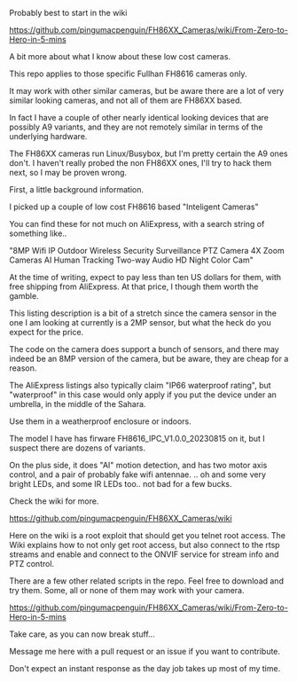 Probably best to start in the wiki

https://github.com/pingumacpenguin/FH86XX_Cameras/wiki/From-Zero-to-Hero-in-5-mins

A bit more about what I know about these low cost cameras. 

This repo applies to those specific Fullhan FH8616 cameras only. 

It may work with other similar cameras, but be aware there are a lot of very similar looking cameras, and not all of them are FH86XX based.

In fact I have a couple of other nearly identical looking devices that are possibly A9 variants, and they are not remotely similar in terms of the underlying hardware.

The FH86XX cameras run Linux/Busybox, but I'm pretty certain the A9 ones don't. I haven't really probed the non FH86XX ones, I'll try to hack them next, so I may be proven wrong. 

First,  a little background information.

I picked up a couple of low cost  FH8616  based "Inteligent Cameras" 

You can find these for not much on AliExpress, with a search string of something like..

"8MP Wifi IP Outdoor Wireless Security Surveillance PTZ Camera 4X Zoom Cameras AI Human Tracking Two-way Audio HD Night Color Cam"

At the time of writing, expect to pay less than ten US dollars for them, with free shipping from AliExpress. At that price, I though them worth the gamble. 

This listing description is a bit of a stretch since the camera sensor in the one I am looking at currently is a 2MP sensor, but what the heck do you expect for the price. 

The code on the camera does support a bunch of sensors, and there may indeed be an 8MP version of the camera, but be aware, they are cheap for a reason. 

The AliExpress listings also typically claim "IP66 waterproof rating", but "waterproof" in this case would only apply if you put the device under an umbrella, in the middle of the Sahara. 

Use them in a weatherproof enclosure or indoors. 

The model I have has firware FH8616_IPC_V1.0.0_20230815 on it, but I suspect there are dozens of variants. 

On the plus side, it does "AI" motion detection, and has two motor axis control, and a pair of probably fake wifi antennae. 
.. oh and some very bright LEDs, and some IR LEDs too.. not bad for a few bucks. 

Check the wiki for more. 

https://github.com/pingumacpenguin/FH86XX_Cameras/wiki

Here on the wiki is a root exploit that should get you telnet root access. The Wiki explains how to not only get root access, but also connect to the rtsp streams and enable and connect to the ONVIF service for stream info and PTZ control. 

There are a few other related scripts in the repo. Feel free to download and try them. Some, all or none of them may work with your camera. 

https://github.com/pingumacpenguin/FH86XX_Cameras/wiki/From-Zero-to-Hero-in-5-mins

Take care, as you can now break stuff...

Message me here with a pull request or an issue if you want to contribute. 

Don't expect an instant response as the day job takes up most of my time. 

